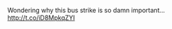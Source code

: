 Wondering why this bus strike is so damn important... <a href="http://t.co/iD8MpkqZYI">http://t.co/iD8MpkqZYI</a>